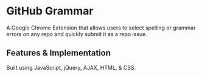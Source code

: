 # GitHub Grammar

A Google Chrome Extension that allows users to select spelling or grammar errors on any repo and quickly submit it as a repo issue.


## Features & Implementation

Built using JavaScript, jQuery, AJAX, HTML, & CSS.
